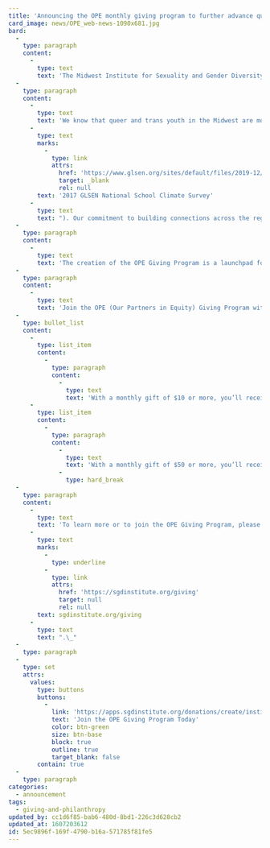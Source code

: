 ```yaml
---
title: 'Announcing the OPE monthly giving program to further advance queer success in the Midwest'
card_image: news/OPE_web-news-1090x681.jpg
bard:
  -
    type: paragraph
    content:
      -
        type: text
        text: 'The Midwest Institute for Sexuality and Gender Diversity is pleased to announce the launch of the OPE (Our Partners in Equity) Giving Program. A nod to our favorite Midwesternism, the OPE Giving Program is created to further advance queer success in the Midwest.'
  -
    type: paragraph
    content:
      -
        type: text
        text: 'We know that queer and trans youth in the Midwest are more likely to experience “biased language, victimization, and anti-LGBTQ discriminatory school policies and practices” than in the Northeast or West ('
      -
        type: text
        marks:
          -
            type: link
            attrs:
              href: 'https://www.glsen.org/sites/default/files/2019-12/Full_NSCS_Report_English_2017.pdf'
              target: _blank
              rel: null
        text: '2017 GLSEN National School Climate Survey'
      -
        type: text
        text: "). Our commitment to building connections across the region and providing a sense of community plays a critical role in boosting health outcomes for queer and trans youth.\_"
  -
    type: paragraph
    content:
      -
        type: text
        text: 'The creation of the OPE Giving Program is a launchpad for new programs and initiatives that create more opportunities for queer and trans students to experience a sense of community, belonging, and empowerment. The fund will be a vital resource in an underfunded and overlooked region.'
  -
    type: paragraph
    content:
      -
        type: text
        text: 'Join the OPE (Our Partners in Equity) Giving Program with a monthly donation and receive exclusive benefits:'
  -
    type: bullet_list
    content:
      -
        type: list_item
        content:
          -
            type: paragraph
            content:
              -
                type: text
                text: 'With a monthly gift of $10 or more, you’ll receive a donor-exclusive quarterly newsletter with updates and behind-the-scenes information about Institute programs.'
      -
        type: list_item
        content:
          -
            type: paragraph
            content:
              -
                type: text
                text: 'With a monthly gift of $50 or more, you’ll receive an exclusive invitation to an annual virtual event.'
              -
                type: hard_break
  -
    type: paragraph
    content:
      -
        type: text
        text: 'To learn more or to join the OPE Giving Program, please visit: '
      -
        type: text
        marks:
          -
            type: underline
          -
            type: link
            attrs:
              href: 'https://sgdinstitute.org/giving'
              target: null
              rel: null
        text: sgdinstitute.org/giving
      -
        type: text
        text: ".\_"
  -
    type: paragraph
  -
    type: set
    attrs:
      values:
        type: buttons
        buttons:
          -
            link: 'https://apps.sgdinstitute.org/donations/create/institute'
            text: 'Join the OPE Giving Program Today'
            color: btn-green
            size: btn-base
            block: true
            outline: true
            target_blank: false
        contain: true
  -
    type: paragraph
categories:
  - announcement
tags:
  - giving-and-philanthropy
updated_by: cc1d6f85-bab6-480d-8bd1-226c3d628cb2
updated_at: 1607203612
id: 5ec9896f-169f-4790-b16a-571785f81fe5
---
```

